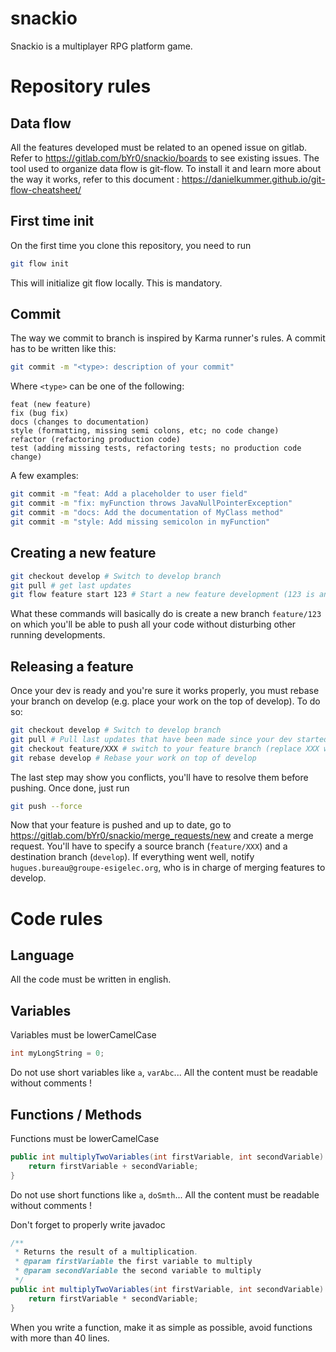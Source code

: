 # snackio

Snackio is a multiplayer RPG platform game.

# Repository rules
## Data flow
All the features developed must be related to an opened issue on gitlab. Refer to https://gitlab.com/bYr0/snackio/boards to see existing issues. 
The tool used to organize data flow is git-flow. To install it and learn more about the way it works, refer to this document : https://danielkummer.github.io/git-flow-cheatsheet/

## First time init
On the first time you clone this repository, you need to run
```sh
git flow init
```
This will initialize git flow locally. This is mandatory.

## Commit
The way we commit to branch is inspired by Karma runner's rules.
A commit has to be written like this:
```sh
git commit -m "<type>: description of your commit"
```
Where `<type>` can be one of the following: 
```
feat (new feature)
fix (bug fix)
docs (changes to documentation)
style (formatting, missing semi colons, etc; no code change)
refactor (refactoring production code)
test (adding missing tests, refactoring tests; no production code change)
```
A few examples:
```sh
git commit -m "feat: Add a placeholder to user field"
git commit -m "fix: myFunction throws JavaNullPointerException"
git commit -m "docs: Add the documentation of MyClass method"
git commit -m "style: Add missing semicolon in myFunction"
```

## Creating a new feature
```sh
git checkout develop # Switch to develop branch
git pull # get last updates
git flow feature start 123 # Start a new feature development (123 is an exemple an would be the one for issue #123 in gitlab board)
```
What these commands will basically do is create a new branch `feature/123` on which you'll be able to push all your code without disturbing other running developments.

## Releasing a feature
Once your dev is ready and you're sure it works properly, you must rebase your branch on develop (e.g. place your work on the top of develop). To do so:
```sh
git checkout develop # Switch to develop branch
git pull # Pull last updates that have been made since your dev started
git checkout feature/XXX # switch to your feature branch (replace XXX with your own issue number)
git rebase develop # Rebase your work on top of develop
```
The last step may show you conflicts, you'll have to resolve them before pushing.
Once done, just run
```sh
git push --force
```

Now that your feature is pushed and up to date, go to https://gitlab.com/bYr0/snackio/merge_requests/new and create a merge request. You'll have to specify a source branch (`feature/XXX`) and a destination branch (`develop`). If everything went well, notify `hugues.bureau@groupe-esigelec.org`, who is in charge of merging features to develop.

# Code rules
## Language
All the code must be written in english.

## Variables
Variables must be lowerCamelCase
```java
int myLongString = 0;
```
Do not use short variables like `a`, `varAbc`... All the content must be readable without comments !

## Functions / Methods
Functions must be lowerCamelCase
```java
public int multiplyTwoVariables(int firstVariable, int secondVariable) {
    return firstVariable + secondVariable;
}
``` 
Do not use short functions like `a`, `doSmth`... All the content must be readable without comments !

Don't forget to properly write javadoc
```java
/**
 * Returns the result of a multiplication.
 * @param firstVariable the first variable to multiply
 * @param secondVariable the second variable to multiply
 */
public int multiplyTwoVariables(int firstVariable, int secondVariable) {
    return firstVariable * secondVariable;
}
```
When you write a function, make it as simple as possible, avoid functions with more than 40 lines.